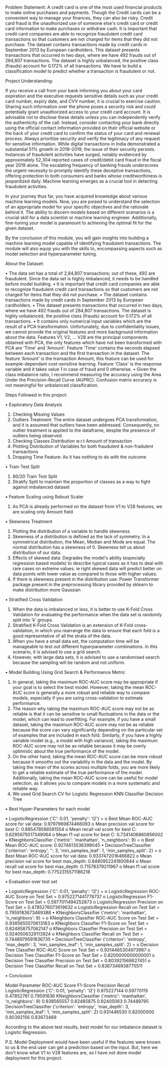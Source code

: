 Problem Statement:
A credit card is one of the most used financial products to make online purchases and payments. Though the Credit cards can be a convenient way to manage your finances, they can also be risky. Credit card fraud is the unauthorized use of someone else's credit card or credit card information to make purchases or withdraw cash.
It is important that credit card companies are able to recognize fraudulent credit card transactions so that customers are not charged for items that they did not purchase. 
The dataset contains transactions made by credit cards in September 2013 by European cardholders. This dataset presents transactions that occurred in two days, where we have 492 frauds out of 284,807 transactions. The dataset is highly unbalanced, the positive class (frauds) account for 0.172% of all transactions.
We have to build a classification model to predict whether a transaction is fraudulent or not.





















Project Understanding:

If you receive a call from your bank informing you about your card expiration and the executive requests sensitive details such as your credit card number, expiry date, and CVV number, it is crucial to exercise caution. Sharing such information over the phone poses a security risk and could potentially grant unauthorized access to your credit card account. It is advisable not to disclose these details unless you can independently verify the authenticity of the call. Instead, consider contacting your bank directly using the official contact information provided on their official website or the back of your credit card to confirm the status of your card and renewal process. Always prioritize security and verify the legitimacy of any request for sensitive information.
While digital transactions in India demonstrated a substantial 51% growth in 2018–2019, the issue of their security persists. Instances of fraudulent activities have surged, notably evidenced by approximately 52,304 reported cases of credit/debit card fraud in the fiscal year 2019 alone. The escalating frequency of banking frauds underscores the urgent necessity to promptly identify these deceptive transactions, offering protection to both consumers and banks whose creditworthiness is jeopardized daily. Machine learning emerges as a crucial tool in detecting fraudulent activities.

In your journey thus far, you have acquired knowledge about various machine learning models. Now, you are poised to understand the selection of an appropriate model for your specific objectives and the rationale behind it. The ability to discern models based on different scenarios is a crucial skill for a data scientist or machine learning engineer. Additionally, fine-tuning your model is paramount to achieving the optimal fit for the given dataset.

By the conclusion of this module, you will gain insights into building a machine learning model capable of identifying fraudulent transactions. The module will also equip you with the skills to, encompassing aspects such as model selection and hyperparameter tuning.











About the Dataset:

•	The data set has a total of 2,84,807 transactions; out of these, 492 are fraudulent. Since the data set is highly imbalanced, it needs to be handled before model building.
•	It is important that credit card companies are able to recognize fraudulent credit card transactions so that customers are not charged for items that they did not purchase.
•	The dataset contains transactions made by credit cards in September 2013 by European cardholders.
•	This dataset presents transactions that occurred in two days, where we have 492 frauds out of 284,807 transactions. The dataset is highly unbalanced, the positive class (frauds) account for 0.172% of all transactions.
•	It contains only numerical input variables which are the result of a PCA transformation. Unfortunately, due to confidentiality issues, we cannot provide the original features and more background information about the data. Features V1, V2, … V28 are the principal components obtained with PCA, the only features which have not been transformed with PCA are 'Time' and 'Amount'. Feature 'Time' contains the seconds elapsed between each transaction and the first transaction in the dataset. The feature 'Amount' is the transaction Amount, this feature can be used for example-dependant cost-sensitive learning. Feature 'Class' is the response variable and it takes value 1 in case of fraud and 0 otherwise.
•	Given the class imbalance ratio, I recommend measuring the accuracy using the Area Under the Precision-Recall Curve (AUPRC). Confusion matrix accuracy is not meaningful for unbalanced classification.












Steps Followed in this project:

•	Exploratory Data Analysis

1.	Checking Missing Values
2.	Outliers Treatment: The entire dataset undergoes PCA transformation, and it is assumed that outliers have been addressed. Consequently, no outlier treatment is applied to the dataframe, despite the presence of outliers being observed.
3.	Checking Classes Distribution w.r.t Amount of transaction
4.	Plotting Distribution of Variables for both fraudulent & non-fradulent transactions
5.	Dropping Time Feature:  As it has nothing to do with the outcome

•	Train Test Split

1.	80/20 Train Test Split
2.	Stratify Split to maintain the proportion of classes as a way to fight against imbalanced dataset

•	Feature Scaling using Robust Scaler

1.	As PCA is already performed on the dataset from V1 to V28 features, we are scaling only Amount field

•	Skewness Treatment

1.	 Plotting the distribution of a variable to handle skewness
2.	 Skewness of a distribution is defined as the lack of symmetry. In a symmetrical distribution, the Mean, Median and Mode are equal. The normal distribution has a skewness of 0. Skewness tell us about distribution of our data.
3.	  Effects of skewed data: Degrades the model's ability (especially regression based models) to describe typical cases as it has to deal with rare cases on extreme values. ie right skewed data will predict better on data points with lower value as compared to those with higher values.
4.	 If there is skewness present in the distribution use: Power Transformer package present in the preprocessing library provided by sklearn to make distribution more Gaussian











•	Stratified Cross Validation

1.	When the data is imbalanced or less, it is better to use K-Fold Cross Validation for evaluating the performance when the data set is randomly split into ‘k’ groups.
2.	Stratified K-Fold Cross Validation is an extension of K-Fold cross-validation, in which you rearrange the data to ensure that each fold is a good representative of all the strata of the data.
3.	 When you have a small data set, the computation time will be manageable to test out different hyperparameter combinations. In this scenario, it is advised to use a grid search.
4.	 However, with large data sets, it is advised to use a randomised search because the sampling will be random and not uniform.


•	Model Building Using Grid Search & Performance Metric

1.	In general, taking the maximum ROC-AUC score may be appropriate if your goal is to select the best model. However, taking the mean ROC-AUC score is generally a more robust and reliable way to compare models, especially if you are using cross-validation to estimate performance.
2.	The reason why taking the maximum ROC-AUC score may not be as reliable is that it can be sensitive to small fluctuations in the data or the model, which can lead to overfitting. For example, if you have a small dataset, taking the maximum ROC-AUC score may not be as reliable because the score can vary significantly depending on the particular set of examples that are included in each fold. Similarly, if you have a highly variable model (e.g., a model with high variance), taking the maximum ROC-AUC score may not be as reliable because it may be overly optimistic about the true performance of the model.
3.	On the other hand, taking the mean ROC-AUC score can be more robust because it smooths out the variability in the data and the model. By taking the mean of the scores across multiple folds, you are more likely to get a reliable estimate of the true performance of the model. Additionally, taking the mean ROC-AUC score can be useful for model selection, as it allows you to compare models in a more systematic and reliable way.
4.	We used Grid Search CV for 
Logistic Regression 
KNN Classifier 
Decision Tree











•	Best Hyper-Parameters for each model

•	LogisticRegression {'C': 0.01, 'penalty': 'l2'} =
o	Best Mean ROC-AUC score for val data: 0.9797969874466093
o	Mean precision val score for best C: 0.885478588591554
o	Mean recall val score for best C: 0.6295975017349064
o	Mean f1 val score for best C: 0.7341406860856002
•	KNeighborsClassifier {'metric': 'manhattan', 'n_neighbors': 9} =
o	Best Mean ROC-AUC score: 0.9274613536399045
•	DecisionTreeClassifier {'criterion': 'entropy', '': 3, 'min_samples_leaf': 1, 'min_samples_split': 2} =
o	Best Mean ROC-AUC score for val data: 0.9337472016466822
o	Mean precision val score for best max_depth: 0.8480952241800844
o	Mean recall val score for best max_depth: 0.71578379211967
o	Mean f1 val score for best max_depth: 0.7752315571186218

•	Evaluation over test set

•	LogisticRegression {'C': 0.01, 'penalty': 'l2'} =
o	LogisticRegression ROC-AUC Score on Test Set = 0.9752271441778737
o	LogisticRegression F1-Score on Test Set = 0.5977011494252873
o	LogisticRegression Precision on Test Set = 0.4785276073619632
o	LogisticRegression Recall on Test Set = 0.7959183673469388
•	KNeighborsClassifier {'metric': 'manhattan', 'n_neighbors': 9} =
o	KNeighbors Classifier ROC-AUC Score on Test Set = 0.9385655570613163
o	KNeighbors Classifier F1-Score on Test Set = 0.824858757062147
o	KNeighbors Classifier Precision on Test Set = 0.9240506329113924
o	KNeighbors Classifier Recall on Test Set = 0.7448979591836735
•	DecisionTreeClassifier {'criterion': 'entropy', 'max_depth': 3, 'min_samples_leaf': 1, 'min_samples_split': 2} =
o	Decision Tree Classifier ROC-AUC Score on Test Set = 0.9314465304973987
o	Decision Tree Classifier F1-Score on Test Set = 0.8200000000000001
o	Decision Tree Classifier Precision on Test Set = 0.803921568627451
o	Decision Tree Classifier Recall on Test Set = 0.8367346938775511










•	Conclusion

Model	Parameter	ROC-AUC Score	F1-Score	Precision	Recall
LogisticRegression	{'C': 0.01, 'penalty': 'l2'}	0.975227144	0.59770115	0.47852761	0.79591836
KNeighborsClassifier	{'metric': 'manhattan', 'n_neighbors': 9}	0.938565557	0.82485875	0.92405063	0.74489795
DecisionTreeClassifier	{'criterion': 'entropy', 'max_depth': 3, 'min_samples_leaf': 1, 'min_samples_split': 2}	0.931446530	0.82000000	0.80392156	0.83673469

According to the above test results, best model for our imbalance dataset is Logistic Regression.


P.S. Model Deployment would have been useful if the features were known to us & the end user can get a prediction based on the input. But, here we don’t know what V1 to V28 features are, so I have not done model deployment for this project.
